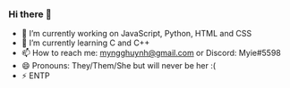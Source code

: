 ### Hi there 👋

- 🔭 I’m currently working on JavaScript, Python, HTML and CSS
- 🌱 I’m currently learning C and C++
- 📫 How to reach me: myngghuynh@gmail.com or Discord: Myie#5598
- 😄 Pronouns: They/Them/She but will never be her :(
- ⚡ ENTP
